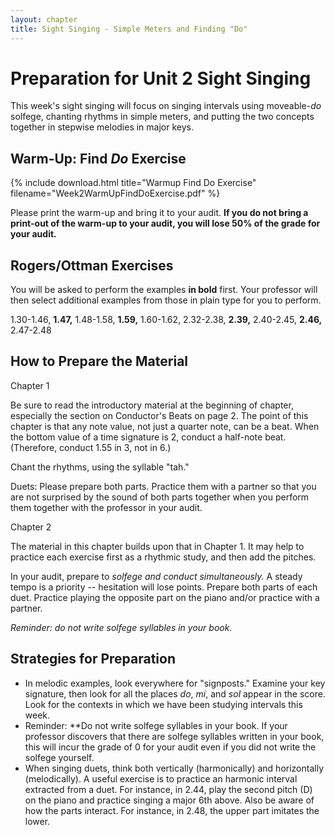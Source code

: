 ```yaml
---
layout: chapter
title: Sight Singing - Simple Meters and Finding "Do"
---
```


# Preparation for Unit 2 Sight Singing

This week's sight singing will focus on singing intervals using moveable-*do* solfege, chanting rhythms in simple meters, and putting the two concepts together in stepwise melodies in major keys. 

## Warm-Up: Find *Do* Exercise

{% include download.html title="Warmup Find Do Exercise" filename="Week2WarmUpFindDoExercise.pdf" %}

Please print the warm-up and bring it to your audit. **If you do not bring a print-out of the warm-up to your audit, you will lose 50% of the grade for your audit.**

## Rogers/Ottman Exercises

You will be asked to perform the examples **in bold** first. Your professor will then select additional examples from those in plain type for you to perform.

1.30-1.46, **1.47,** 1.48-1.58, **1.59,** 1.60-1.62, 2.32-2.38, **2.39,** 2.40-2.45, **2.46,** 2.47-2.48 


## How to Prepare the Material

Chapter 1

Be sure to read the introductory material at the beginning of chapter, especially the section on Conductor's Beats on page 2. The point of this chapter is that any note value, not just a quarter note, can be a beat. When the bottom value of a time signature is 2, conduct a half-note beat. (Therefore, conduct 1.55 in 3, not in 6.)

Chant the rhythms, using the syllable "tah."

Duets: Please prepare both parts. Practice them with a partner so that you are not surprised by the sound of both parts together when you perform them together with the professor in your audit.

Chapter 2

The material in this chapter builds upon that in Chapter 1. It may help to practice each exercise first as a rhythmic study, and then add the pitches. 

In your audit, prepare to *solfege and conduct simultaneously.* A steady tempo is a priority -- hesitation will lose points. Prepare both parts of each duet. Practice playing the opposite part on the piano and/or practice with a partner. 

*Reminder: do not write solfege syllables in your book.* 

## Strategies for Preparation

- In melodic examples, look everywhere for "signposts." Examine your key signature, then look for all the places *do*, *mi*, and *sol* appear in the score. Look for the contexts in which we have been studying intervals this week.
- Reminder: **Do not write solfege syllables in your book. If your professor discovers that there are solfege syllables written in your book, this will incur the grade of 0 for your audit even if you did not write the solfege yourself.
- When singing duets, think both vertically (harmonically) and horizontally (melodically). A useful exercise is to practice an harmonic interval extracted from a duet. For instance, in 2.44, play the second pitch (D) on the piano and practice singing a major 6th above. Also be aware of how the parts interact. For instance, in 2.48, the upper part imitates the lower.